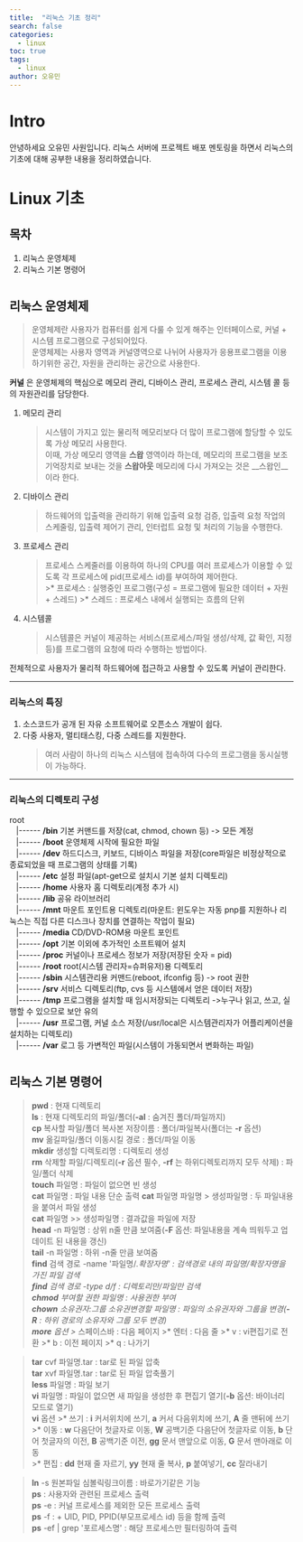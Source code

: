 ```yaml
---
title:  "리눅스 기초 정리"
search: false
categories: 
  - linux
toc: true  
tags:
  - linux
author: 오유민 
---
```


# Intro
안녕하세요 오유민 사원입니다. 리눅스 서버에 프로젝트 배포 멘토링을 하면서 리눅스의 기초에 대해 공부한 내용을 정리하였습니다.   

# __Linux 기초__

## 목차
1. 리눅스 운영체제
2. 리눅스 기본 명령어

#

## 리눅스 운영체제 
> 운영체제란 사용자가 컴퓨터를 쉽게 다룰 수 있게 해주는 인터페이스로, 커널 + 시스템 프로그램으로 구성되어있다.  
운영체제는 사용자 영역과 커널영역으로 나뉘어 사용자가 응용프로그램을 이용하기위한 공간, 자원을 관리하는 공간으로 사용한다.   
  
__커널__ 은 운영체제의 핵심으로 메모리 관리, 디바이스 관리, 프로세스 관리, 시스템 콜 등의 자원관리를 담당한다.

1. 메모리 관리
    >시스템이 가지고 있는 물리적 메모리보다 더 많이 프로그램에 할당할 수 있도록 가상 메모리 사용한다.  
    이때, 가상 메모리 영역을 __스왑__ 영역이라 하는데, 메모리의 프로그램을 보조 기억장치로 보내는 것을 __스왑아웃__ 메모리에 다시 가져오는 것은 __스왑인__이라 한다.  

2. 디바이스 관리
    >하드웨어의 입출력을 관리하기 위해 입출력 요청 검증, 입출력 요청 작업의 스케줄링, 입출력 제어기 관리, 인터럽트 요청 및 처리의 기능을 수행한다.  

3. 프로세스 관리
    >프로세스 스케줄러를 이용하여 하나의 CPU를 여러 프로세스가 이용할 수 있도록 각 프로세스에 pid(프로세스 id)를 부여하여 제어한다.  
        >* 프로세스 : 실행중인 프로그램(구성 = 프로그램에 필요한 데이터 + 자원 + 스레드)
        >* 스레드 : 프로세스 내에서 실행되는 흐름의 단위  
    >  

4. 시스템콜
    > 시스템콜은 커널이 제공하는 서비스(프로세스/파일 생성/삭제, 값 확인, 지정 등)를 프로그램의 요청에 따라 수행하는 방법이다.
  
전체적으로 사용자가 물리적 하드웨어에 접근하고 사용할 수 있도록 커널이 관리한다.
  
  ----------------------------------------

### 리눅스의 특징  
1. 소스코드가 공개 된 자유 소프트웨어로 오픈소스 개발이 쉽다.
2. 다중 사용자, 멀티태스킹, 다중 스레드를 지원한다.
    >여러 사람이 하나의 리눅스 시스템에 접속하여 다수의 프로그램을 동시실행이 가능하다.  

-----------------------------------------
### 리눅스의 디렉토리 구성 
root  
&nbsp;&nbsp;&nbsp;|------ __/bin__ 기본 커맨드를 저장(cat, chmod, chown 등) -> 모든 계정  
&nbsp;&nbsp;&nbsp;|------ __/boot__ 운영체제 시작에 필요한 파일  
&nbsp;&nbsp;&nbsp;|------ __/dev__ 하드디스크, 키보드, 디바이스 파일을 저장(core파일은 비정상적으로 종료되었을 때 프로그램의 상태를 기록)  
&nbsp;&nbsp;&nbsp;|------ __/etc__ 설정 파일(apt-get으로 설치시 기본 설치 디렉토리)  
&nbsp;&nbsp;&nbsp;|------ __/home__ 사용자 홈 디렉토리(계정 추가 시)  
&nbsp;&nbsp;&nbsp;|------ __/lib__ 공유 라이브러리  
&nbsp;&nbsp;&nbsp;|------ __/mnt__ 마운트 포인트용 디렉토리(마운트: 윈도우는 자동 pnp를 지원하나 리눅스는 직접 다른 디스크나 장치를 연결하는 작업이 필요)  
&nbsp;&nbsp;&nbsp;|------ __/media__ CD/DVD-ROM용 마운트 포인트  
&nbsp;&nbsp;&nbsp;|------ __/opt__ 기본 이외에 추가적인 소프트웨어 설치  
&nbsp;&nbsp;&nbsp;|------ __/proc__ 커널이나 프로세스 정보가 저장(저장된 숫자 = pid)  
&nbsp;&nbsp;&nbsp;|------ __/root__ root(시스템 관리자=슈퍼유저)용 디렉토리  
&nbsp;&nbsp;&nbsp;|------ __/sbin__ 시스템관리용 커맨드(reboot, ifconfig 등) -> root 권한  
&nbsp;&nbsp;&nbsp;|------ __/srv__ 서비스 디렉토리(ftp, cvs 등 시스템에서 얻은 데이터 저장)  
&nbsp;&nbsp;&nbsp;|------ __/tmp__ 프로그램을 설치할 때 임시저장되는 디렉토리 ->누구나 읽고, 쓰고, 실행할 수 있으므로 보안 유의  
&nbsp;&nbsp;&nbsp;|------ __/usr__ 프로그램, 커널 소스 저장(/usr/local은 시스템관리자가 어플리케이션을 설치하는 디렉토리)  
&nbsp;&nbsp;&nbsp;|------ __/var__ 로그 등 가변적인 파일(시스템이 가동되면서 변화하는 파일)
#

## 리눅스 기본 명령어  

>__pwd__ : 현재 디렉토리  
>__ls__ : 현재 디렉토리의 파일/폴더(__-al__ : 숨겨진 폴더/파일까지)   
>__cp__ 복사할 파일/폴더 복사본 저장이름 : 폴더/파일복사(폴더는 __-r__ 옵션)  
>__mv__ 옮길파일/폴더 이동시킬 경로 : 폴더/파일 이동  
>__mkdir__ 생성할 디렉토리명 : 디렉토리 생성  
>__rm__ 삭제할 파일/디렉토리(__-r__ 옵션 필수, __-rf__ 는 하위디렉토리까지 모두 삭제) : 파일/폴더 삭제  
>__touch__ 파일명 : 파일이 없으면 빈 생성  
>__cat__ 파일명 : 파일 내용 단순 출력
>__cat__ 파일명 파일명 > 생성파일명 : 두 파일내용을 붙여서 파일 생성  
>__cat__ 파일명 >> 생성파일명 : 결과값을 파일에 저장  
>__head__ -n 파일명 : 상위 n줄 만큼 보여줌(__-F__ 옵션: 파일내용을 계속 띄워두고 업데이트 된 내용을 갱신)  
>__tail__ -n 파일명 : 하위 -n줄 만큼 보여줌  
>__find__ 검색 경로 -name '파일명/*.확장자명' : 검색경로 내의 파일명/확장자명을 가진 파일 검색  
>__find__ 검색 경로 -type d/f : 디렉토리만/파일만 검색  
>__chmod__ 부여할 권한 파일명 : 사용권한 부여  
>__chown__ 소유권자:그룹 소유권변경할 파일명 : 파일의 소유권자와 그룹을 변경(__-R__ : 하위 경로의 소유자와 그룹 모두 변경)  
>__more__ 옵션 
    >* 스페이스바 : 다음 페이지
    >* 엔터 : 다음 줄
    >* v : vi편집기로 전환
    >* b : 이전 페이지
    >* q : 나가기  

>__tar__ cvf 파일명.tar : tar로 된 파일 압축  
>__tar__ xvf 파일명.tar : tar로 된 파일 압축풀기  
>__less__ 파일명 : 파일 보기  
>__vi__ 파일명 : 파일이 없으면 새 파일을 생성한 후 편집기 열기(__-b__ 옵션: 바이너리 모드로 열기)  
>__vi__ 옵션 
    >* 쓰기 : __i__ 커서위치에 쓰기, __a__ 커서 다음위치에 쓰기, __A__ 줄 맨뒤에 쓰기  
    >* 이동 : __w__ 다음단어 첫글자로 이동, __W__ 공백기준 다음단어 첫글자로 이동, __b__ 단어 첫글자의 이전, __B__ 공백기준 이전, __gg__ 문서 맨앞으로 이동, __G__ 문서 맨아래로 이동  
    >* 편집 : __dd__ 현재 줄 자르기, __yy__ 현재 줄 복사, __p__ 붙여넣기, __cc__ 잘라내기    

>__ln__ -s 원본파일 심볼릭링크이름 : 바로가기같은 기능  
>__ps__ : 사용자와 관련된 프로세스 출력  
>__ps__ -e : 커널 프로세스를 제외한 모든 프로세스 출력  
>__ps__ -f : + UID, PID, PPID(부모프로세스 id) 등을 함께 출력  
>__ps__ -ef | grep '포르세스명' : 해당 프로세스만 필터링하여 출력  
